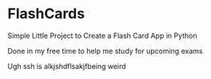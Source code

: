 # FlashCards
Simple Little Project to Create a Flash Card App in Python

Done in my free time to help me study for upcoming exams

Ugh ssh is alkjshdflsakjfbeing weird
